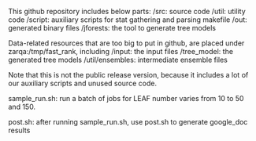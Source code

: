 This github repository includes below parts:
  /src: source code
  /util: utility code
  /script: auxiliary scripts for stat gathering and parsing
  makefile
  /out: generated binary files
  /jforests: the tool to generate tree models

Data-related resources that are too big to put in github, are placed under zarqa:/tmp/fast_rank, including 
  /input: the input files
  /tree_model: the generated tree models
  /util/ensembles: intermediate ensemble files 

Note that this is not the public release version, because it includes a lot of our auxiliary scripts and unused source code.

sample_run.sh: run a batch of jobs for LEAF number varies from 10 to 50 and 150.

post.sh: after running sample_run.sh, use post.sh to generate google_doc results
